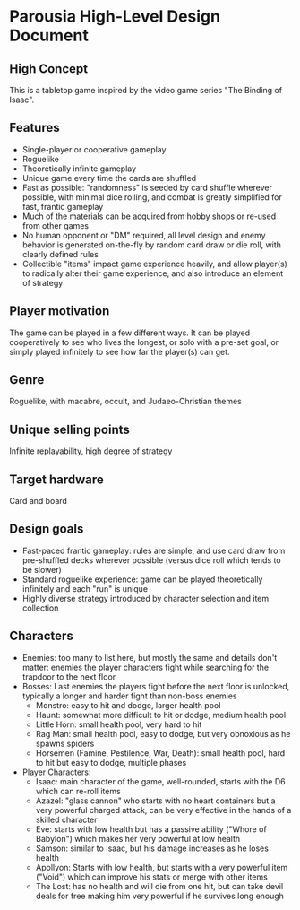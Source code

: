 # Parousia High-Level Design Document

## High Concept
This is a tabletop game inspired by the video game series "The Binding of Isaac".
## Features
 - Single-player or cooperative gameplay
 - Roguelike
 - Theoretically infinite gameplay
 - Unique game every time the cards are shuffled
 - Fast as possible: "randomness" is seeded by card shuffle wherever possible, with minimal dice rolling, and combat is greatly simplified for fast, frantic gameplay
 - Much of the materials can be acquired from hobby shops or re-used from other games
 - No human opponent or "DM" required, all level design and enemy behavior is generated on-the-fly by random card draw or die roll, with clearly defined rules
 - Collectible "items" impact game experience heavily, and allow player(s) to radically alter their game experience, and also introduce an element of strategy
## Player motivation
The game can be played in a few different ways. It can be played cooperatively to see who lives the longest, or solo with a pre-set goal, or simply played infinitely to see how far the player(s) can get.
## Genre
Roguelike, with macabre, occult, and Judaeo-Christian themes
## Unique selling points
Infinite replayability, high degree of strategy
## Target hardware
Card and board

## Design goals
 - Fast-paced frantic gameplay: rules are simple, and use card draw from pre-shuffled decks wherever possible (versus dice roll which tends to be slower)
 - Standard roguelike experience: game can be played theoretically infinitely and each "run" is unique
 - Highly diverse strategy introduced by character selection and item collection
## Characters
 - Enemies: too many to list here, but mostly the same and details don't matter: enemies the player characters fight while searching for the trapdoor to the next floor
 - Bosses: Last enemies the players fight before the next floor is unlocked, typically a longer and harder fight than non-boss enemies
	- Monstro: easy to hit and dodge, larger health pool
	- Haunt: somewhat more difficult to hit or dodge, medium health pool
	- Little Horn: small health pool, very hard to hit
	- Rag Man: small health pool, easy to dodge, but very obnoxious as he spawns spiders
	- Horsemen (Famine, Pestilence, War, Death): small health pool, hard to hit but easy to dodge, multiple phases
 - Player Characters:
	- Isaac: main character of the game, well-rounded, starts with the D6 which can re-roll items
	- Azazel: "glass cannon" who starts with no heart containers but a very powerful charged attack, can be very effective in the hands of a skilled character
	- Eve: starts with low health but has a passive ability ("Whore of Babylon") which makes her very powerful at low health
	- Samson: similar to Isaac, but his damage increases as he loses health
	- Apollyon: Starts with low health, but starts with a very powerful item ("Void") which can improve his stats or merge with other items
	- The Lost: has no health and will die from one hit, but can take devil deals for free making him very powerful if he survives long enough
